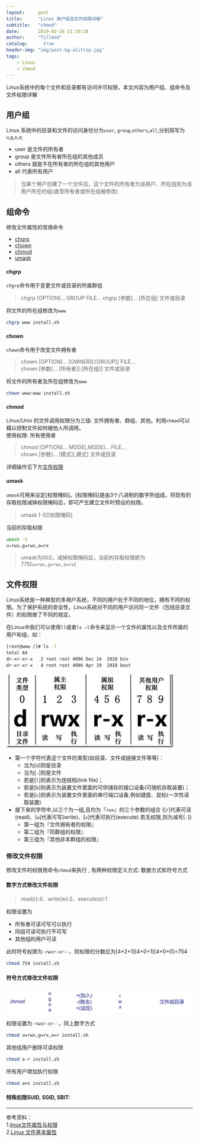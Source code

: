 ```yaml
---
layout:     post
title:      "Linux 用户组及文件权限详解"
subtitle:   "chmod"
date:       2019-02-26 21:19:28
author:     "Tillend"
catalog:      true
header-img: "img/post-bg-alitrip.jpg"
tags:
    - Linux
    - chmod
---
```


Linux系统中的每个文件和目录都有访问许可权限，本文内容为用户组、组命令及文件权限详解

## 用户组

Linux 系统中的目录和文件的访问身份分为`user`, `group`,`others`,`all`,分别简写为`u`,`g`,`o`,`a`;

- user 是文件的所有者
- group 是文件所有者所在组的其他成员
- others 就是不在所有者的所在组的其他用户
- all 代表所有用户

> 当某个用户创建了一个文件后，这个文件的所有者为该用户、所在组则为该用户所在的组(直至所有者或所在组被修改)

## 组命令

修改文件属性的常用命令

- [chgrp](http://www.runoob.com/linux/linux-comm-chgrp.html)
- [chown](http://www.runoob.com/linux/linux-comm-chown.html)
- [chmod](http://www.runoob.com/linux/linux-comm-chmod.html)
- [umask](http://www.runoob.com/linux/linux-comm-umask.html)

#### chgrp

`chgrp`命令用于变更文件或目录的所属群组

> chgrp [OPTION]... GROUP FILE... 
> chgrp [参数]... [所在组] 文件或目录

将文件的所在组修改为`www`

```bash
chgrp www install.sh
```

#### chown

`chown`命令用于改变文件拥有者    

> chown [OPTION]... [OWNER][:[GROUP]] FILE...    
> chown [参数]... [所有者][:[所在组]] 文件或目录

将文件的所有者及所在组修改为`www`

```bash
chown www:www install.sh
```

#### chmod

Linux/Unix 的文件调用权限分为三级: 文件拥有者、群组、其他。利用`chmod`可以藉以控制文件如何被他人所调用。    
使用权限: 所有使用者    

> chmod [OPTION]... MODE[,MODE]... FILE...    
> chown [参数]... [模式][,模式] 文件或目录

详细操作见下方[文件权限]()

#### umask

`umask`可用来设定[权限掩码]。[权限掩码]是由3个八进制的数字所组成，将现有的存取权限减掉权限掩码后，即可产生建立文件时预设的权限。

> umask [-S][权限掩码]

当前的存取权限
```bash
umask -S
u=rwx,g=rwx,o=rx
```

> umask为002，减掉权限掩码后，当前的存取权限即为775(`u=rwx,g=rwx,o=rx`)

## 文件权限

Linux系统是一种典型的多用户系统，不同的用户处于不同的地位，拥有不同的权限。为了保护系统的安全性，Linux系统对不同的用户访问同一文件（包括目录文件）的权限做了不同的规定。

在Linux中我们可以使用`ll`或者`ls –l`命令来显示一个文件的属性以及文件所属的用户和组，如：

```bash
[root@www /]# ls -l
total 64
dr-xr-xr-x   2 root root 4096 Dec 14  2018 bin
dr-xr-xr-x   4 root root 4096 Apr 19  2018 boot
```

![](/img/in-post/post-2019-02/authority.png)

- 第一个字符代表这个文件的类型(如目录、文件或链接文件等等)：
    - 当为[`d`]则是目录
    - 当为[`-`]则是文件
    - 若是[`l`]则表示为连结档(link file)；
    - 若是[`b`]则表示为装置文件里面的可供储存的接口设备(可随机存取装置)；
    - 若是[`c`]则表示为装置文件里面的串行端口设备,例如键盘、鼠标(一次性读取装置)
- 接下来的字符中,以三个为一组,且均为『`rwx`』的三个参数的组合
([`r`]代表可读(read)、[`w`]代表可写(write)、[`x`]代表可执行(execute) 若无权限,则为减号[`-`])
    - 第一组为『文件拥有者的权限』
    - 第二组为『同群组的权限』
    - 第三组为『其他非本群组的权限』

### 修改文件权限

修改文件的权限用命令`chmod`来执行 , 有两种权限定义方式: 数据方式和符号方式

#### 数字方式修改文件权限

> read(r):4、write(w):2、execute(x):1

权限设置为
- 所有者可读可写可以执行
- 同组可读可执行不可写
- 其他组的用户可读

此时符号权限为`-rwxr-xr--`，则权限的分数应为[4+2+1][4+0+1][4+0+0]=754
```bash
chmod 754 install.sh
```

#### 符号方式修改文件权限

![](/img/in-post/post-2019-02/chmod.png)

权限设置为`-rwxr-xr--`，同上数字方式
```bash
chmod u=rwx,g=rx,o=r install.sh
```

其他组用户删除可读权限
```bash
chmod o-r install.sh
```

所有用户增加执行权限
```bash
chmod a+x install.sh
```


#### 特殊权限SUID, SGID, SBIT:


---
参考资料：    
1.[linux文件属性与权限](https://www.cnblogs.com/kzloser/articles/2673790.html)    
2.[Linux 文件基本属性](http://www.runoob.com/linux/linux-file-attr-permission.html)